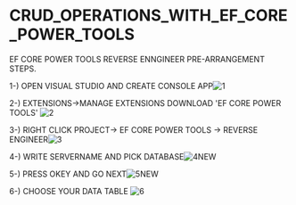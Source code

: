 # CRUD_OPERATIONS_WITH_EF_CORE_POWER_TOOLS

EF CORE POWER TOOLS REVERSE ENNGINEER PRE-ARRANGEMENT STEPS.

1-) OPEN VISUAL STUDIO AND CREATE CONSOLE APP![1](https://user-images.githubusercontent.com/17457858/137208694-c830c34e-1738-4a86-9f04-58953467c9fe.jpg)

2-) EXTENSIONS->MANAGE EXTENSIONS DOWNLOAD 'EF CORE POWER TOOLS' ![2](https://user-images.githubusercontent.com/17457858/137209103-a686c32b-3d1f-47da-a0ac-571e7295c093.jpg)

3-) RIGHT CLICK PROJECT-> EF CORE POWER TOOLS -> REVERSE ENGINEER![3](https://user-images.githubusercontent.com/17457858/137209218-2ac8786b-2f80-43e1-ae30-cef209c1d066.jpg)

4-) WRITE SERVERNAME AND PICK DATABASE![4NEW](https://user-images.githubusercontent.com/17457858/137209531-a8d6989b-6dcb-46a9-bd21-3654381ad61f.jpg)

5-) PRESS OKEY AND GO NEXT![5NEW](https://user-images.githubusercontent.com/17457858/137209638-74500579-8e50-4485-8ed7-73a238b13f48.jpg)

6-) CHOOSE YOUR DATA TABLE ![6](https://user-images.githubusercontent.com/17457858/137209706-7816c7f8-da71-4481-844b-77bf24bd24e3.jpg)

